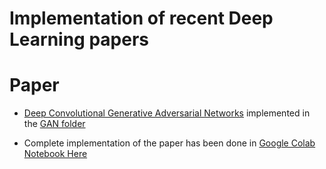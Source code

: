 # Implementation of recent Deep Learning papers

# Paper

- [Deep Convolutional Generative Adversarial Networks](https://arxiv.org/abs/1511.06434) implemented in the [GAN folder](https://github.com/varunkuntal/EIP-Phase-1-Final-Project---DCGAN/tree/master/GAN)

- Complete implementation of the paper has been done in [Google Colab Notebook Here](https://colab.research.google.com/drive/18PxF_Sf1tFhbr5JsqiZQvhMzJNhGH7IZ)
